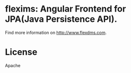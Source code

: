 flexims: Angular Frontend for JPA(Java Persistence API).
=======

Find more information on http://www.flexdms.com.

License
===
Apache
